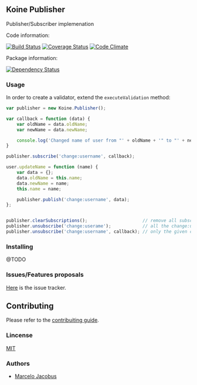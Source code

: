 Koine Publisher
-----------------

Publisher/Subscriber implemenation

Code information:

[![Build Status](https://travis-ci.org/koinejs/Publisher.png?branch=master)](https://travis-ci.org/koinejs/Publisher)
[![Coverage Status](https://coveralls.io/repos/koinejs/Publisher/badge.png?branch=master)](https://coveralls.io/r/koinejs/Publisher?branch=master)
[![Code Climate](https://codeclimate.com/github/koinejs/Publisher.png)](https://codeclimate.com/github/koinejs/Publisher)

Package information:

[![Dependency Status](https://gemnasium.com/koinejs/Publisher.png)](https://gemnasium.com/koinejs/Publisher)


### Usage

In order to create a validator, extend the ```executeValidation``` method:

```javascript
var publisher = new Koine.Publisher();

var callback = function (data) {
    var oldName = data.oldName;
    var newName = data.newName;

    console.log('Changed name of user from "' + oldName + '" to "' + newName + '"');
}

publisher.subscribe('change:username', callback);

user.updateName = function (name) {
    var data = {};
    data.oldName = this.name;
    data.newName = name;
    this.name = name;

    publisher.publish('change:username', data);
};


publisher.clearSubscriptions();                     // remove all subscriptions
publisher.unsubscribe('change:userame');            // all the change:username callbakcs
publisher.unsubscribe('change:username', callback); // only the given callback
```

### Installing

@TODO

### Issues/Features proposals

[Here](https://github.com/koinejs/Publisher/issues) is the issue tracker.

## Contributing

Please refer to the [contribuiting guide](https://github.com/koinejs/Publisher/blob/master/CONTRIBUTING.md).

### Lincense
[MIT](MIT-LICENSE)

### Authors

- [Marcelo Jacobus](https://github.com/mjacobus)
